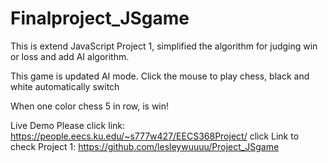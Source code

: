 # Finalproject_JSgame
This is extend JavaScript Project 1,
simplified the algorithm for judging win or loss and add AI algorithm.

This game is updated AI mode.
Click the mouse to play chess, black and white automatically switch

When one color chess 5 in row, is win!

Live Demo Please click link: https://people.eecs.ku.edu/~s777w427/EECS368Project/
click Link to check Project 1: https://github.com/lesleywuuuu/Project_JSgame

